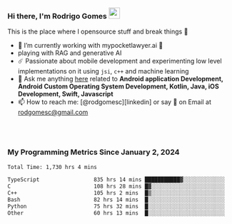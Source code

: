 
### Hi there, I'm Rodrigo Gomes <img src="https://media.giphy.com/media/hvRJCLFzcasrR4ia7z/giphy.gif" width="25px">
This is the place where I opensource stuff and break things 🤣
- 🔭 I’m currently working with mypocketlawyer.ai 💜
- playing with RAG and generative AI
- ☄️ Passionate about mobile development and experimenting low level implementations on it using `jsi`, `c++` and machine learning
- 💬 Ask me anything [here](https://github.com/rodgomesc/rodgomesc/issues) related to <b>Android application Development, Android Custom Operating System Development, Kotlin, Java, iOS Development, Swift, Javascript</b>
- 📫 How to reach me: [@rodgomesc][linkedin] or say 👋 on Email at [rodgomesc@gmail.com](mailto:rodgomesc@gmail.com)


<br/>

<!-- 
<picture>
  <img src="/github-metrics.svg" alt="Metrics">
</picture>
-->

</br>

### My Programming Metrics Since January 2, 2024 


<!--START_SECTION:waka-->

```txt
Total Time: 1,730 hrs 4 mins

TypeScript                 835 hrs 14 mins ███████████▓░░░░░░░░░░░░░   46.65 %
C                          108 hrs 28 mins █▓░░░░░░░░░░░░░░░░░░░░░░░   06.06 %
C++                        105 hrs 2 mins  █▒░░░░░░░░░░░░░░░░░░░░░░░   05.87 %
Bash                       82 hrs 14 mins  █░░░░░░░░░░░░░░░░░░░░░░░░   04.59 %
Python                     75 hrs 32 mins  █░░░░░░░░░░░░░░░░░░░░░░░░   04.22 %
Other                      60 hrs 13 mins  █░░░░░░░░░░░░░░░░░░░░░░░░   03.36 %
```

<!--END_SECTION:waka-->
